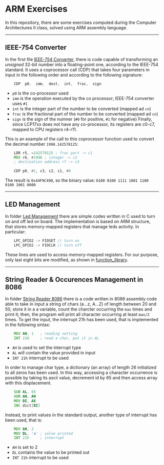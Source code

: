 # ARM Exercises

In this repository, there are some exercises computed during the Computer Architectures II class, solved using ARM assembly language.

---
## IEEE-754 Converter
In the first file [IEEE-754 Converter](/ieee754_converter/startup_LPC17xx.s), there is code capable of transforming an _unsigned_ 32-bit number into a floating-point one, according to the IEEE-754 standard. It uses a coprocessor call (CDP) that takes four parameters in input in the following order and according to the following signature:

```asm
    CDP  p0,  imm,  dest,  int,  frac,  sign
```
- `p0` is the co-processor used
- `imm` is the operation executed by the co processor; IEEE-754 converter uses `#1` 
- `int` is the integer part of the number to be converted (mapped ad `cn`)
- `frac` is the fractional part of the number to be converted (mapped ad `cn`)
- `sign` is the sign of the numner (`#0` for positive, `#1` for negative)
Finally, since LCP17xx does not have any co-processor, its registers are c0-c7, mapped to CPU registers r4-r11.

This is an example of the call to this coprocessor function used to convert the decimal number `1998.142578125`:

```asm
    LDR r5, =142578125 ; frac part -> c1
    MOV r6, #1998 ; integer -> c2
    ; destination address r7 -> c3
        
    CDP p0, #1, c3, c2, c1, #0
```
The result is `0x44F9C490`, so the binary value: `0100 0100 1111 1001 1100 0100 1001 0000`

---
## LED Management
In folder [Led Management](/led_management) there are simple codes written in C used to turn on and off led on board. The implementation is based on ARM structure, that stores memory-mapped registers that manage leds activity. In particular:

```cpp
    LPC_GPIO2 -> FIOSET // turn on
    LPC_GPIO2 -> FIOCLR // turn off
 ```
These lines are used to access memory-mapped registers. For our purpose, only last eight bits are modified, as shown in [function_library](/led_management/led/funct_led.c).

---
## String Reader & Occurences Management in 8086
In folder [String Reader 8086](/string_reader_8086) there is a code written in 8086 assembly code able to take in input a string of chars (a...z, A...Z) of length between 20 and 50, store it in a a variable, count the charcter occurring the `max` times and print it; then, the program will print all character occurring at least `max/2` times. To get the input, the interrupt 21h has been used, that is implemented in the following sintax:

```asm
    MOV AH, 1   ; reading setting
    INT 21H     ; read a char, put it in AL
```
- `AH` is used to set the interrupt type
- `AL` will contain the value provided in input
- `INT 21h` interrupt to be used

In order to manage char type, a dictionary (an array) of length 26 initialized to all zeros has been used. In this way, accessing a character occurrence is possible by taking its ascii value, decrement id by 65 and then access array with this displacement.

```asm
    SUB AL, 65
    XOR AH, AH
    MOV DI, AX
    INC dict[DI]
```

Instead, to print values in the standard output, another type of interrupt has been used, that is: 

```asm
	MOV AH, 2
	MOV DL, 'a' ; value printed
	INT 21h	    ; interrupt 
```
- `AH` is set to 2
- `DL` contains the value to be printed out
- `INT 21h` interrupt to be used
